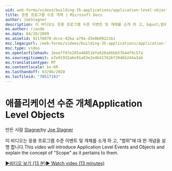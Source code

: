 ```yaml
---
uid: web-forms/videos/building-35-applications/application-level-objects
title: 응용 프로그램 수준 개체 | Microsoft Docs
author: JoeStagner
description: 이 비디오는 응용 프로그램 수준 이벤트 및 개체를 소개 하 고, &quot;범위&quot;에 대 한 개념을 설명 합니다.
ms.author: riande
ms.date: 04/20/2009
ms.assetid: 921f8078-dcce-42ba-a79a-d3e0b0922161
msc.legacyurl: /web-forms/videos/building-35-applications/application-level-objects
msc.type: video
ms.openlocfilehash: 2eee7f07e205a468516fe828a66bb57b44f9c57a
ms.sourcegitcommit: e7e91932a6e91a63e2e46417626f39d6b244a3ab
ms.translationtype: MT
ms.contentlocale: ko-KR
ms.lasthandoff: 03/06/2020
ms.locfileid: "78517103"
---
```

# <a name="application-level-objects"></a><span data-ttu-id="d1b7b-103">애플리케이션 수준 개체</span><span class="sxs-lookup"><span data-stu-id="d1b7b-103">Application Level Objects</span></span>

<span data-ttu-id="d1b7b-104">만든 사람 [Stagner](https://github.com/JoeStagner)</span><span class="sxs-lookup"><span data-stu-id="d1b7b-104">by [Joe Stagner](https://github.com/JoeStagner)</span></span>

<span data-ttu-id="d1b7b-105">이 비디오는 응용 프로그램 수준 이벤트 및 개체를 소개 하 고, &quot;범위&quot;에 대 한 개념을 설명 합니다.</span><span class="sxs-lookup"><span data-stu-id="d1b7b-105">This video will introduce Application Level Events and Objects and explain the concept of &quot;Scope&quot; as it pertains to them.</span></span>

[<span data-ttu-id="d1b7b-106">&#9654;비디오 보기 (13 분)</span><span class="sxs-lookup"><span data-stu-id="d1b7b-106">&#9654; Watch video (13 minutes)</span></span>](https://channel9.msdn.com/Blogs/ASP-NET-Site-Videos/application-level-objects)
